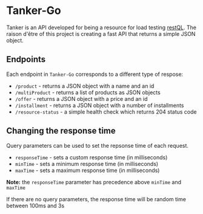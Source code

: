 # Tanker-Go

Tanker is an API developed for being a resource for load testing [restQL](http://restql.b2w.io). The raison d'être of this project is creating a fast API that returns a simple JSON object.

## Endpoints

Each endpoint in `Tanker-Go` corresponds to a different type of respose:

- `/product` - returns a JSON object with a name and an id
- `/multiProduct` - returns a list of products as JSON objects
- `/offer` - returns a JSON object with a price and an id
- `/installment` - returns a JSON object with a number of installments
- `/resource-status` - a simple health check which returns 204 status code

## Changing the response time

Query parameters can be used to set the repsonse time of each request.

- `responseTime` - sets a custom response time (in milliseconds)
- `minTime` - sets a minimum response time (in milliseconds)
- `maxTime` - sets a maximum response time (in milliseconds)

**Note:** the `responseTime` parameter has precedence above `minTime` and `maxTime`

If there are no query parameters, the response time will be random time between 100ms and 3s